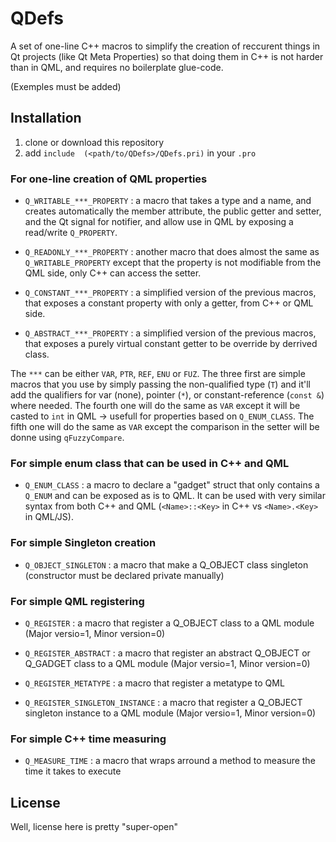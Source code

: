 QDefs
==============

A set of one-line C++ macros to simplify the creation of reccurent things in Qt projects (like Qt Meta Properties) so that doing them in C++ is not harder than in QML, and requires no boilerplate glue-code.

(Exemples must be added)

Installation
------------
1. clone or download this repository
2. add `include  (<path/to/QDefs>/QDefs.pri)` in your `.pro`

### For one-line creation of QML properties

* `Q_WRITABLE_***_PROPERTY` : a macro that takes a type and a name, and creates automatically the member attribute, the public getter and setter, and the Qt signal for notifier, and allow use in QML by exposing a read/write `Q_PROPERTY`.

* `Q_READONLY_***_PROPERTY` : another macro that does almost the same as `Q_WRITABLE_PROPERTY` except that the property is not modifiable from the QML side, only C++ can access the setter.

* `Q_CONSTANT_***_PROPERTY` : a simplified version of the previous macros, that exposes a constant property with only a getter, from C++ or QML side.

* `Q_ABSTRACT_***_PROPERTY` : a simplified version of the previous macros, that exposes a purely virtual constant getter to be override by derrived class.

The `***` can be either `VAR`, `PTR`, `REF`, `ENU` or `FUZ`. The three first are simple macros that you use by simply passing the non-qualified type (`T`) and it'll add the qualifiers for var (none), pointer (`*`), or constant-reference (`const &`) where needed. The fourth one will do the same as `VAR` except it will be casted to `int` in QML -> usefull for properties based on `Q_ENUM_CLASS`. The fifth one will do the same as `VAR` except the comparison in the setter will be donne using `qFuzzyCompare`.

### For simple enum class that can be used in C++ and QML

* `Q_ENUM_CLASS` : a macro to declare a "gadget" struct that only contains a `Q_ENUM` and can be exposed as is to QML. It can be used with very similar syntax from both C++ and QML (`<Name>::<Key>` in C++ vs `<Name>.<Key>` in QML/JS).

### For simple Singleton creation

* `Q_OBJECT_SINGLETON` : a macro that make a Q_OBJECT class singleton (constructor must be declared private manually)

### For simple QML registering

* `Q_REGISTER` : a macro that register a Q_OBJECT class to a QML module (Major versio=1, Minor version=0)

* `Q_REGISTER_ABSTRACT` : a macro that register an abstract Q_OBJECT or Q_GADGET class to a QML module (Major versio=1, Minor version=0)

* `Q_REGISTER_METATYPE` : a macro that register a metatype to QML

* `Q_REGISTER_SINGLETON_INSTANCE` : a macro that register a Q_OBJECT singleton instance to a QML module (Major versio=1, Minor version=0)

### For simple C++ time measuring

* `Q_MEASURE_TIME` : a macro that wraps arround a method to measure the time it takes to execute

## License

Well, license here is pretty "super-open"
